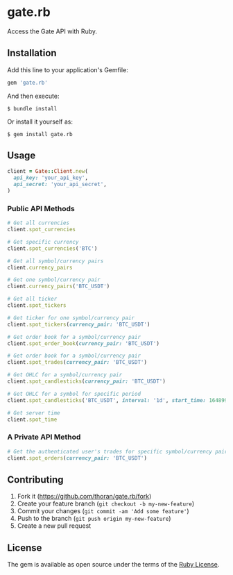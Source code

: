 # gate.rb

Access the Gate API with Ruby.

## Installation

Add this line to your application's Gemfile:

```ruby
gem 'gate.rb'
```

And then execute:

```
$ bundle install
```

Or install it yourself as:

```
$ gem install gate.rb
```

## Usage

```ruby
client = Gate::Client.new(
  api_key: 'your_api_key',
  api_secret: 'your_api_secret',
)
```

### Public API Methods

```ruby
# Get all currencies
client.spot_currencies

# Get specific currency
client.spot_currencies('BTC')

# Get all symbol/currency pairs
client.currency_pairs

# Get one symbol/currency pair
client.currency_pairs('BTC_USDT')

# Get all ticker
client.spot_tickers

# Get ticker for one symbol/currency pair
client.spot_tickers(currency_pair: 'BTC_USDT')

# Get order book for a symbol/currency pair
client.spot_order_book(currency_pair: 'BTC_USDT')

# Get order book for a symbol/currency pair
client.spot_trades(currency_pair: 'BTC_USDT')

# Get OHLC for a symbol/currency pair
client.spot_candlesticks(currency_pair: 'BTC_USDT')

# Get OHLC for a symbol for specific period
client.spot_candlesticks('BTC_USDT', interval: '1d', start_time: 1648995780000, end_time: 1649082180000)

# Get server time
client.spot_time
```

### A Private API Method

```ruby
# Get the authenticated user's trades for specific symbol/currency pair
client.spot_orders(currency_pair: 'BTC_USDT')
```

## Contributing

1. Fork it (https://github.com/thoran/gate.rb/fork)
2. Create your feature branch (`git checkout -b my-new-feature`)
3. Commit your changes (`git commit -am 'Add some feature'`)
4. Push to the branch (`git push origin my-new-feature`)
5. Create a new pull request

## License

The gem is available as open source under the terms of the [Ruby License](https://opensource.org/licenses/MIT).
